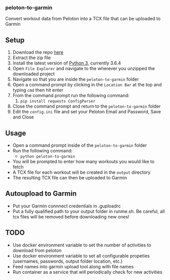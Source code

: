 ### peloton-to-garmin
Convert workout data from Peloton into a TCX file that can be uploaded to Garmin


## Setup
1. Download the repo [here](https://github.com/jrit/peloton-to-tcx/archive/master.zip)
1. Extract the zip file
1. Install the latest version of [Python 3](https://www.python.org/downloads/), currently 3.6.4
1. Open `File Explorer` and navigate to the wherever you unzipped the downloaded project
1. Navigate so that you are inside the `peloton-to-garmin` folder
1. Open a command prompt by clicking in the `Location Bar` at the top and typing `cmd` then hit enter
1. From the command prompt run the following command:
    1. `pip install requests ConfigParser`
1. Close the command prompt and return to the `peloton-to-garmin` folder
1. Edit the `config.ini` file and set your Peloton Email and Password, Save and Close

## Usage
* Open a command prompt inside of the `peloton-to-garmin` folder
* Run the following command:
    * `python peloton-to-garmin`
* You will be prompted to enter how many workouts you would like to fetch
* A TCX file for each workout will be created in the `output` directory
* The resulting TCX file can then be uploaded to Garmin

## Autoupload to Garmin
* Put your Garmin connnect credentials in .guploadrc
* Put a fully qualified path to your output folder in runme.sh.  Be careful, all tcx files will be removed before downloading new ones!

## TODO
* Use docker environment variable to set the number of activities to download from peloton
* Use docker environment variable to set all configurable propeties (usernames, passwords, output folder location, etc.)
* Feed names into garmin upload tool along with file names
* Run container as a service that will periodically check for new activities